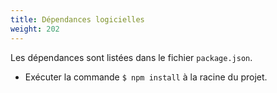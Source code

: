 ```yaml
---
title: Dépendances logicielles
weight: 202
---
```


Les dépendances sont listées dans le fichier `package.json`.
- Exécuter la commande `$ npm install` à la racine du projet.
